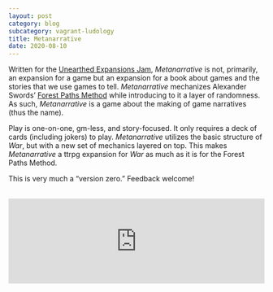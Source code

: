 ```yaml
---
layout: post
category: blog
subcategory: vagrant-ludology
title: Metanarrative
date: 2020-08-10
---
```


Written for the [Unearthed Expansions Jam](https://itch.io/jam/unearthed-expansions), *Metanarrative* is not, primarily, an expansion for a game but an expansion for a book about games and the stories that we use games to tell. *Metanarrative* mechanizes Alexander Swords’ [Forest Paths Method](https://www.amazon.ca/dp/B083ZPHJY2) while introducing to it a layer of randomness. As such, *Metanarrative* is a game about the making of game narratives (thus the name).

Play is one-on-one, gm-less, and story-focused. It only requires a deck of cards (including jokers) to play. *Metanarrative* utilizes the basic structure of *War*, but with a new set of mechanics layered on top. This makes *Metanarrative* a ttrpg expansion for *War* as much as it is for the Forest Paths Method.

This is very much a “version zero.” Feedback welcome!

<br>

<iframe src="https://itch.io/embed/727662?linkback=true&amp;link_color=245FF1" width="100%" height="167" frameborder="0"><a href="https://vagrantludology.itch.io/metanarrative">Metanarrative by vagrant ludology</a></iframe>
